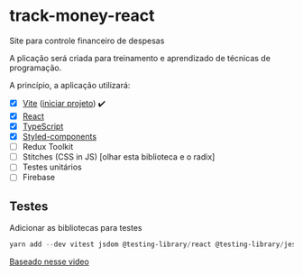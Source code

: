 # track-money-react
Site para controle financeiro de despesas

A plicação será criada para treinamento e aprendizado de técnicas de programação.

A princípio, a aplicação utilizará:

- [x] [Vite](https://vitejs.dev/) ([iniciar projeto](https://vitejs.dev/guide/#scaffolding-your-first-vite-project)) :heavy_check_mark:
- [x] [React](https://pt-br.reactjs.org/)
- [x] [TypeScript](https://www.typescriptlang.org/)
- [x] [Styled-components](https://github.com/styled-components)
- [ ] Redux Toolkit
- [ ] Stitches (CSS in JS) [olhar esta biblioteca e o radix]
- [ ] Testes unitários
- [ ] Firebase

## Testes

Adicionar as bibliotecas para testes

```powershell
yarn add --dev vitest jsdom @testing-library/react @testing-library/jest-dom
```

[Baseado nesse video](https://www.youtube.com/watch?v=_hytKpMc04E)
